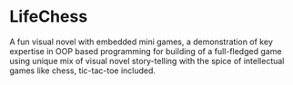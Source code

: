 # LifeChess
A fun visual novel with embedded mini games, a demonstration of key expertise in OOP based programming for building of a full-fledged game using unique mix of visual novel story-telling with the spice of intellectual games like chess, tic-tac-toe included.
